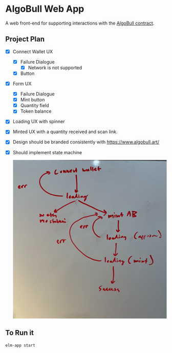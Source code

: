 # AlgoBull Web App

A web front-end for supporting interactions with the [AlgoBull contract](https://github.com/ANDREWBTC707/-ALGOBULL).

## Project Plan
- [x] Connect Wallet UX
  - [x] Failure Dialogue
    - [x] Network is not supported
  - [x] Button
- [x] Form UX
  - [x] Failure Dialogue 
  - [x] Mint button
  - [x] Quantity field
  - [x] Token balance
- [x] Loading UX with spinner
- [x] Minted UX with a quantity received and scan link.
- [x] Design should be branded consistently with https://www.algobull.art/
- [x] Should implement state machine

  ![state machine](spec/state-machine.png)

## To Run it
```
elm-app start
```

